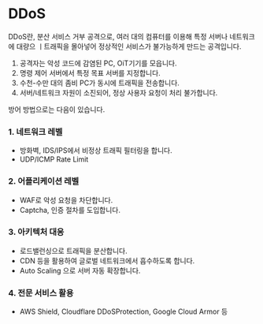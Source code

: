 # DDoS
DDoS란, 분산 서비스 거부 공격으로, 여러 대의 컴퓨터를 이용해 특정 서버나 네트워크에 대량으 ㅣ트래픽을 몰아넣어 정상적인 서비스가 불가능하게 만드는 공격입니다. 
1. 공격자는 악성 코드에 감염된 PC, OiT기기를 모읍니다.
2. 명령 제어 서버에서 특정 목표 서버를 지정합니다.
3. 수천-수만 대의 좀비 PC가 동시에 트래픽을 전송합니다.
4. 서버/네트워크 자원이 소진되어, 정상 사용자 요청이 처리 불가합니다.


방어 방법으로는 다음이 있습니다. 
### 1. 네트워크 레벨
* 방화벽, IDS/IPS에서 비정상 트래픽 필터링을 합니다.
* UDP/ICMP Rate Limit

### 2. 어플리케이션 레벨
* WAF로 악성 요청을 차단합니다.
* Captcha, 인증 절차를 도입합니다.

### 3. 아키텍처 대응
* 로드밸런싱으로 트래픽을 분산합니다.
* CDN 등을 활용하여 글로벌 네트워크에서 흡수하도록 합니다.
* Auto Scaling 으로 서버 자동 확장합니다.

### 4. 전문 서비스 활용
* AWS Shield, Cloudflare DDoSProtection, Google Cloud Armor 등
